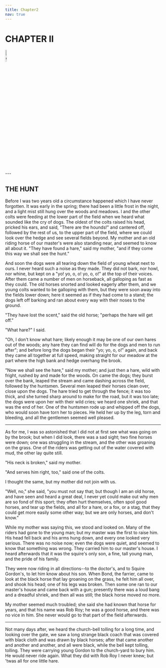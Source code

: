 ```yaml
---
title: Chapter2
nav: true
---
```



# CHAPTER II
<div><img src="{{ "/images/BB1.jpg" | absolute_url }}" alt="github octocat" style="width:10%;" ></div> 
---


## THE HUNT

Before I was two years old a circumstance happened which I have never
forgotten. It was early in the spring; there had been a little frost in
the night, and a light mist still hung over the woods and meadows. I and
the other colts were feeding at the lower part of the field when we
heard what sounded like the cry of dogs. The oldest of the colts raised
his head, pricked his ears, and said, "There are the hounds!" and
cantered off, followed by the rest of us, to the upper part of the
field, where we could look over the hedge and see several fields beyond.
My mother and an old riding horse of our master's were also standing
near, and seemed to know all about it. "They have found a hare," said my
mother, "and if they come this way we shall see the hunt."

And soon the dogs were all tearing down the field of young wheat next to
ours. I never heard such a noise as they made. They did not bark, nor
howl, nor whine, but kept on a "yo! yo, o, o! yo, o, o!" at the top of
their voices. After them came a number of men on horseback, all
galloping as fast as they could. The old horses snorted and looked
eagerly after them, and we young colts wanted to be galloping with them,
but they were soon away into the fields lower down; here it seemed as if
they had come to a stand; the dogs left off barking and ran about every
way with their noses to the ground.

"They have lost the scent," said the old horse; "perhaps the hare will
get off."

"What hare?" I said.

"Oh, I don't know what hare; likely enough it may be one of our own
hares out of the woods; any hare they can find will do for the dogs and
men to run after"; and before long the dogs began their "yo; yo, o, o!"
again, and back they came all together at full speed, making straight
for our meadow at the part where the high bank and hedge overhang the
brook.

"Now we shall see the hare," said my mother; and just then a hare, wild
with fright, rushed by and made for the woods. On came the dogs; they
burst over the bank, leaped the stream and came dashing across the
field, followed by the huntsmen. Several men leaped their horses clean
over, close upon the dogs. The hare tried to get through the fence; it
was too thick, and she turned sharp around to make for the road, but it
was too late; the dogs were upon her with their wild cries; we heard
one shriek, and that was the end of her. One of the huntsmen rode up and
whipped off the dogs, who would soon have torn her to pieces. He held
her up by the leg, torn and bleeding, and all the gentlemen seemed well
pleased.


---


As for me, I was so astonished that I did not at first see what was
going on by the brook; but when I did look, there was a sad sight; two
fine horses were down; one was struggling in the stream, and the other
was groaning on the grass. One of the riders was getting out of the
water covered with mud, the other lay quite still.

"His neck is broken," said my mother.

"And serves him right, too," said one of the colts.

I thought the same, but my mother did not join with us.

"Well, no," she said, "you must not say that; but though I am an old
horse, and have seen and heard a great deal, I never yet could make out
why men are so fond of this sport; they often hurt themselves, often
spoil good horses, and tear up the fields, and all for a hare, or a fox,
or a stag, that they could get more easily some other way; but we are
only horses, and don't know."

While my mother was saying this, we stood and looked on. Many of the
riders had gone to the young man; but my master was the first to raise
him. His head fell back and his arms hung down, and every one looked
very serious. There was no noise now; even the dogs were quiet, and
seemed to know that something was wrong. They carried him to our
master's house. I heard afterwards that it was the squire's only son, a
fine, tall young man, and the pride of his family.

They were now riding in all directions--to the doctor's, and to Squire
Gordon's, to let him know about his son. When Bond, the farrier, came to
look at the black horse that lay groaning on the grass, he felt him all
over, and shook his head; one of his legs was broken. Then some one ran
to our master's house and came back with a gun; presently there was a
loud bang and a dreadful shriek, and then all was still; the black horse
moved no more.

My mother seemed much troubled; she said she had known that horse for
years, and that his name was Rob Roy; he was a good horse, and there was
no vice in him. She never would go to that part of the field afterwards.


---


Not many days after, we heard the church-bell tolling for a long time,
and looking over the gate, we saw a long strange black coach that was
covered with black cloth and was drawn by black horses; after that came
another and another and another, and all were black, while the bell kept
tolling, tolling. They were carrying young Gordon to the church-yard to
bury him. He would never ride again. What they did with Rob Roy I never
knew; but 'twas all for one little hare.


<script src="https://utteranc.es/client.js"	
		repo="Sahana84/blackbeauty"
		branch="master"
		issue-term="url"
		async>
		</script>	
